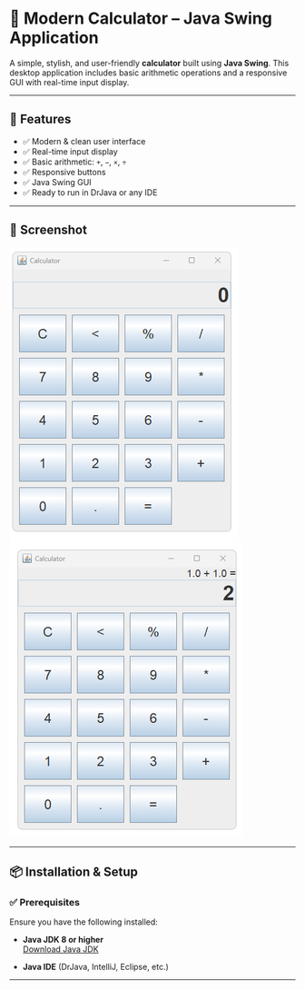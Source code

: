 # 🧮 Modern Calculator – Java Swing Application

A simple, stylish, and user-friendly **calculator** built using **Java Swing**. This desktop application includes basic arithmetic operations and a responsive GUI with real-time input display.

---

## 🚀 Features

- ✅ Modern & clean user interface  
- ✅ Real-time input display  
- ✅ Basic arithmetic: `+`, `−`, `×`, `÷`  
- ✅ Responsive buttons  
- ✅ Java Swing GUI  
- ✅ Ready to run in DrJava or any IDE  

---

## 📸 Screenshot

![Calculator UI](1.png)
![Calculator UI](2.png)


---

## 📦 Installation & Setup

### ✅ Prerequisites

Ensure you have the following installed:

- **Java JDK 8 or higher**  
  [Download Java JDK](https://www.oracle.com/java/technologies/javase-downloads.html)

- **Java IDE** (DrJava, IntelliJ, Eclipse, etc.)

---
